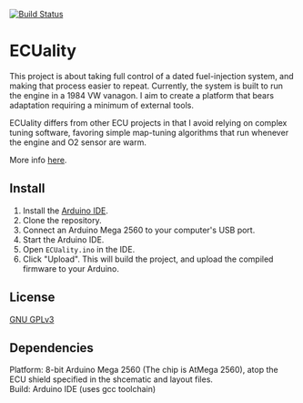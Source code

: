 [![Build Status](https://travis-ci.org/ECUality/ECUality.svg?branch=master)](https://travis-ci.org/ECUality/ECUality)

# ECUality

This project is about taking full control of a dated fuel-injection system, and making that process easier to repeat. Currently, the system is built to run the engine in a 1984 VW vanagon. I aim to create a platform that bears adaptation requiring a minimum of external tools. 

ECUality differs from other ECU projects in that I avoid relying on complex tuning software, favoring simple map-tuning algorithms that run whenever the engine and O2 sensor are warm. 

More info [here](https://hackaday.io/project/4622-ecuality1).

## Install

1. Install the [Arduino IDE](https://www.arduino.cc/en/Main/Donate).
2. Clone the repository.
3. Connect an Arduino Mega 2560 to your computer's USB port.
4. Start the Arduino IDE.
5. Open `ECUality.ino` in the IDE.
6. Click "Upload". This will build the project, and upload the compiled firmware to your Arduino.

## License
[GNU GPLv3](LICENSE.txt)

## Dependencies
Platform: 8-bit Arduino Mega 2560 (The chip is AtMega 2560), atop the ECU shield specified in the shcematic and layout files.  
Build: Arduino IDE (uses gcc toolchain)
